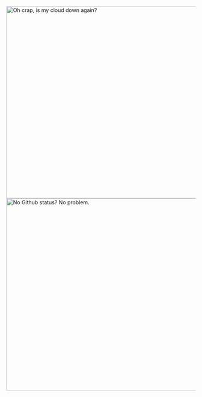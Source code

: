 <img src="https://cloudme.ga/x/xqtn5.gif" alt="Oh crap, is my cloud down again?" width="512">
<img src="https://github-readme-stats.vercel.app/api?username=kellphy&count_private=true&show_icons=true&theme=tokyonight" alt="No Github status? No problem." width="512">

<!--
**Kellphy/Kellphy** is a ✨ _special_ ✨ repository because its `README.md` (this file) appears on your GitHub profile.

Here are some ideas to get you started:

- 🔭 I’m currently working on ...
- 🌱 I’m currently learning ...
- 👯 I’m looking to collaborate on ...
- 🤔 I’m looking for help with ...
- 💬 Ask me about ...
- 📫 How to reach me: ...
- 😄 Pronouns: ...
- ⚡ Fun fact: ...
-->

